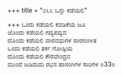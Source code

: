 +++
title = "೦೩೩ ಒನ್ದು ಕಡೆಯಲಿ"

+++
ಒಂದು ಕಡೆಯಲಿ ಕವಡಿಕೆಯ ಜೂ  
ಜೊಂದು ಕಡೆಯಲಿ ಗದ್ಯಪದ್ಯವ  
ದೊಂದು ಕಡೆಯಲಿ ವಾರವಧುಗಳ ಸಾರಸಂಗೀತ  
ಒಂದು ಕಡೆಯಲಿ ತರ್ಕ ಗೋಷ್ಠಿಯ   
ದೊಂದು ಕಡೆಯಲಿ ಕೌರವೇಂದ್ರನ   
ಮುಂದೆ ಜಡಿದುದು ರಭಸ ಹಾಸಂಗಿಗಳ ಸಾರಿಗಳ    ॥33॥